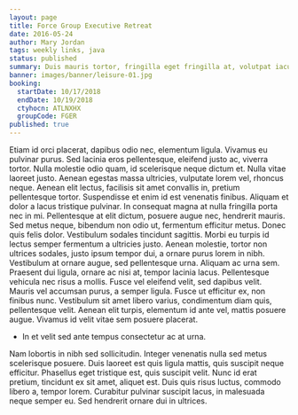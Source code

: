 ```yaml
---
layout: page
title: Force Group Executive Retreat
date: 2016-05-24
author: Mary Jordan
tags: weekly links, java
status: published
summary: Duis mauris tortor, fringilla eget fringilla at, volutpat iaculis massa.
banner: images/banner/leisure-01.jpg
booking:
  startDate: 10/17/2018
  endDate: 10/19/2018
  ctyhocn: ATLNXHX
  groupCode: FGER
published: true
---
```

Etiam id orci placerat, dapibus odio nec, elementum ligula. Vivamus eu pulvinar purus. Sed lacinia eros pellentesque, eleifend justo ac, viverra tortor. Nulla molestie odio quam, id scelerisque neque dictum et. Nulla vitae laoreet justo. Aenean egestas massa ultricies, vulputate lorem vel, rhoncus neque. Aenean elit lectus, facilisis sit amet convallis in, pretium pellentesque tortor. Suspendisse et enim id est venenatis finibus. Aliquam et dolor a lacus tristique pulvinar. In consequat magna at nulla fringilla porta nec in mi. Pellentesque at elit dictum, posuere augue nec, hendrerit mauris. Sed metus neque, bibendum non odio ut, fermentum efficitur metus. Donec quis felis dolor.
Vestibulum sodales tincidunt sagittis. Morbi eu turpis id lectus semper fermentum a ultricies justo. Aenean molestie, tortor non ultrices sodales, justo ipsum tempor dui, a ornare purus lorem in nibh. Vestibulum at ornare augue, sed pellentesque urna. Aliquam ac urna sem. Praesent dui ligula, ornare ac nisi at, tempor lacinia lacus. Pellentesque vehicula nec risus a mollis. Fusce vel eleifend velit, sed dapibus velit. Mauris vel accumsan purus, a semper ligula. Fusce ut efficitur ex, non finibus nunc. Vestibulum sit amet libero varius, condimentum diam quis, pellentesque velit. Aenean elit turpis, elementum id ante vel, mattis posuere augue. Vivamus id velit vitae sem posuere placerat.

* In et velit sed ante tempus consectetur ac at urna.

Nam lobortis in nibh sed sollicitudin. Integer venenatis nulla sed metus scelerisque posuere. Duis laoreet est quis ligula mattis, quis suscipit neque efficitur. Phasellus eget tristique est, quis suscipit velit. Nunc id erat pretium, tincidunt ex sit amet, aliquet est. Duis quis risus luctus, commodo libero a, tempor lorem. Curabitur pulvinar suscipit lacus, in malesuada neque semper eu. Sed hendrerit ornare dui in ultrices.
